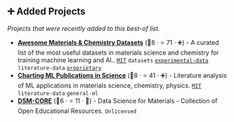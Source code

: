 ## ➕ Added Projects

_Projects that were recently added to this best-of list._

- <b><a href="https://github.com/blaiszik/awesome-matchem-datasets">Awesome Materials & Chemistry Datasets</a></b> (🥉8 ·  ⭐ 71 · ➕) - A curated list of the most useful datasets in materials science and chemistry for training machine learning and AI.. <code><a href="http://bit.ly/34MBwT8">MIT</a></code> <code>datasets</code> <a href="https://en.wikipedia.org/wiki/Experimental_physics"><code>experimental-data</code></a> <code>literature-data</code> <a href="https://en.wikipedia.org/wiki/Proprietary_software"><code>proprietary</code></a>
- <b><a href="https://github.com/blaiszik/ml_publication_charts">Charting ML Publications in Science</a></b> (🥉8 ·  ⭐ 41 · ➕) - Literature analysis of ML applications in materials science, chemistry, physics. <code><a href="http://bit.ly/34MBwT8">MIT</a></code> <code>literature-data</code> <code>general-ml</code>
- <b><a href="https://matsciedu.github.io/DSM-CORE">DSM-CORE</a></b> (🥉6 ·  ⭐ 11 · 🐣) - Data Science for Materials - Collection of Open Educational Resources. <code>Unlicensed</code>

